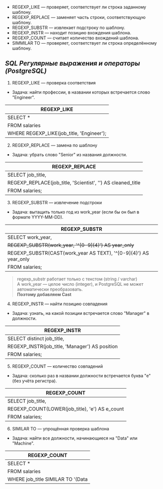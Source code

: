 - REGEXP_LIKE — проверяет, соответствует ли строка заданному шаблону.
- REGEXP_REPLACE — заменяет часть строки, соответствующую шаблону.
- REGEXP_SUBSTR — извлекает подстроку по шаблону.
- REGEXP_INSTR — находит позицию вхождения шаблона.
- REGEXP_COUNT — считает количество вхождений шаблона.
- SIMMILAR TO  — проверяет, соответствует ли строка определённому шаблону.

## _SQL Регулярные выражения и операторы (PostgreSQL)_

1. REGEXP_LIKE — проверка соответствия
- Задача: найти профессии, в названии которых встречается слово "Engineer".    
  
| REGEXP_LIKE                                            |
|-------------------------------------------------------|
| SELECT *                                              |
| FROM salaries                                         |
| WHERE REGEXP_LIKE(job_title, 'Engineer');             |


2. REGEXP_REPLACE — замена по шаблону
- Задача: убрать слово "Senior" из названия должности.  

| REGEXP_REPLACE                                                  |
|-------------------------------------------------------------|
| SELECT job_title,                                           |
|  REGEXP_REPLACE(job_title, 'Scientist', '') AS cleaned_title|
|  FROM salaries;                                             |

 
3. REGEXP_SUBSTR — извлечение подстроки
- Задача: вытащить только год из work_year (если бы он был в формате YYYY-MM-DD).  

| REGEXP_SUBSTR                                                     |
|------------------------------------------------------------------|
| SELECT work_year,                                                |
| ~~REGEXP_SUBSTR(work_year, '^[0-9]{4}') AS year_only~~           |
| REGEXP_SUBSTR(CAST(work_year AS TEXT), '^[0-9]{4}') AS year_only |
| FROM salaries;                                                   |  


> regexp_substr работает только с текстом (string / varchar)   
> А work_year  — целое число (integer), и PostgreSQL не может автоматически преобразовать.  
> **Поэтому добавляем Cast**  


4. REGEXP_INSTR — найти позицию совпадения    
- Задача: узнать, на какой позиции встречается слово "Manager" в должности.
 
| REGEXP_INSTR                                    |
|------------------------------------------------|
| SELECT distinct job_title,                     |
| REGEXP_INSTR(job_title, 'Manager') AS position |
| FROM salaries;                                 |    

5. REGEXP_COUNT — количество совпадений
- Задача: сколько раз в названии должности встречается буква "e" (без учёта регистра).
  
| REGEXP_COUNT                                   |
|------------------------------------------------|
| SELECT job_title,                              |
| REGEXP_COUNT(LOWER(job_title), 'e') AS e_count |
| FROM salaries;                                 |  

6. SIMILAR TO — упрощённая проверка шаблона
- Задача: найти все должности, начинающиеся на "Data" или "Machine".
  
| REGEXP_COUNT                                   |
|------------------------------------------------|
| SELECT *                                       |
| FROM salaries                                  |
| WHERE job_title SIMILAR TO '(Data|Machine)%';  |  
